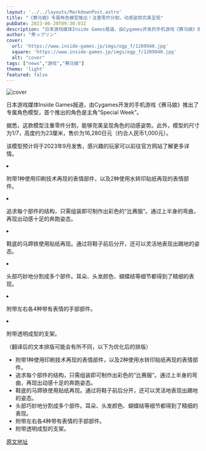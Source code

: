 ```yaml
---
layout: '../../layouts/MarkdownPost.astro'
title: "《赛马娘》专属角色模型推出！注重零件分割，动感姿势完美呈现"
pubDate: 2023-06-20T09:30:03Z
description: "日本游戏媒体Inside Games报道，由Cygames开发的手机游戏《赛马娘》推出了专属角色模型，首个推出的角色是主角“Special Week”。"
author: "茶っプリン"
cover:
  url: 'https://www.inside-games.jp/imgs/ogp_f/1209940.jpg'
  square: 'https://www.inside-games.jp/imgs/ogp_f/1209940.jpg'
  alt: "cover"
tags: ["news","游戏","赛马娘"]
theme: 'light'
featured: false
---
```

![cover](https://www.inside-games.jp/imgs/ogp_f/1209940.jpg)

日本游戏媒体Inside Games报道，由Cygames开发的手机游戏《赛马娘》推出了专属角色模型，首个推出的角色是主角“Special Week”。

据悉，这款模型注重零件分割，能够完美呈现角色的动感姿势。此外，模型的尺寸为1/7，高度约为23厘米，售价为16,280日元（约合人民币1,000元）。

该模型预计将于2023年9月发售，感兴趣的玩家可以前往官方网站了解更多详情。


<li><p>附带1种使用印刷技术再现的表情部件，以及2种使用水转印贴纸再现的表情部件。</p></li><li><p>追求每个部件的结构，只需组装即可制作出彩色的“比赛服”。通过上半身的弯曲，再现出动感十足的奔跑姿态。</p></li><li><p>鞋底的马蹄铁使用贴纸再现。通过将鞋子前后分开，还可以灵活地表现出踢地的姿态。</p></li><li><p>头部巧妙地分割成多个部件。耳朵、头发颜色、蝴蝶结等细节都得到了精细的表现。</p></li><li><p>附带左右各4种带有表情的手部部件。</p></li><li><p>附带透明成型的支架。</p></li>

（翻译后的文本排版可能会有所不同，以下为优化后的排版）

<ul>
  <li>附带1种使用印刷技术再现的表情部件，以及2种使用水转印贴纸再现的表情部件。</li>
  <li>追求每个部件的结构，只需组装即可制作出彩色的“比赛服”。通过上半身的弯曲，再现出动感十足的奔跑姿态。</li>
  <li>鞋底的马蹄铁使用贴纸再现。通过将鞋子前后分开，还可以灵活地表现出踢地的姿态。</li>
  <li>头部巧妙地分割成多个部件。耳朵、头发颜色、蝴蝶结等细节都得到了精细的表现。</li>
  <li>附带左右各4种带有表情的手部部件。</li>
  <li>附带透明成型的支架。</li>
</ul>

  [原文地址](https://www.inside-games.jp/article/2023/06/20/146676.html)